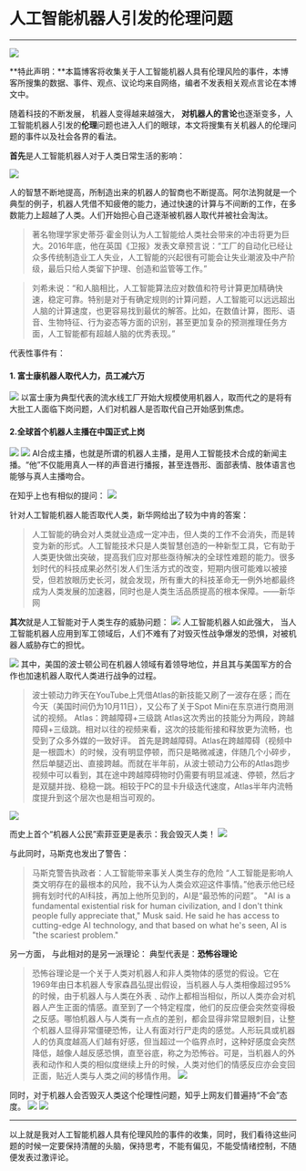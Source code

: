 
# 人工智能机器人引发的伦理问题

***

![](images/it1.jpg)

**特此声明：**本篇博客将收集关于人工智能机器人具有伦理风险的事件，本博客所搜集的数据、事件、观点、议论均来自网络，编者不发表相关观点言论在本博文中。

随着科技的不断发展， 机器人变得越来越强大， **对机器人的言论**也逐渐变多，人工智能机器人引发的**伦理**问题也进入人们的眼球，本文将搜集有关机器人的伦理问题的事件以及社会各界的看法。

**首先**是人工智能机器人对于人类日常生活的影响：

![](images/it2.jpg)

人的智慧不断地提高，所制造出来的机器人的智商也不断提高。阿尔法狗就是一个典型的例子，机器人凭借不知疲倦的能力，通过快速的计算与不间断的工作，在多数能力上超越了人类。人们开始担心自己逐渐被机器人取代并被社会淘汰。

>著名物理学家史蒂芬·霍金则认为人工智能给人类社会带来的冲击将更为巨大。2016年底，他在英国《卫报》发表文章预言说：“工厂的自动化已经让众多传统制造业工人失业，人工智能的兴起很有可能会让失业潮波及中产阶级，最后只给人类留下护理、创造和监管等工作。”

>刘希未说：“和人脑相比，人工智能算法应对数值和符号计算更加精确快速，稳定可靠。特别是对于有确定规则的计算问题，人工智能可以远远超出人脑的计算速度，也更容易找到最优的解答。比如，在数值计算，图形、语音、生物特征、行为姿态等方面的识别，甚至更加复杂的预测推理任务方面，人工智能都有超越人脑的优秀表现。”

代表性事件有：
#### 1. 富士康机器人取代人力，员工减六万
![](images/it3.jpg)
以富士康为典型代表的流水线工厂开始大规模使用机器人，取而代之的是将有大批工人面临下岗问题，人们对机器人是否取代自己开始感到焦虑。

#### 2.全球首个机器人主播在中国正式上岗

![](images/it4.jpg)
![](images/it5.gif)
AI合成主播，也就是所谓的机器人主播，是用人工智能技术合成的新闻主播。“他”不仅能用真人一样的声音进行播报，甚至连唇形、面部表情、肢体语言也能够与真人主播吻合。

在知乎上也有相似的提问：
![](images/it6.jpg)

针对人工智能机器人能否取代人类，新华网给出了较为中肯的答案：
>人工智能的确会对人类就业造成一定冲击，但人类的工作不会消失，而是转变为新的形式。人工智能技术只是人类智慧创造的一种新型工具，它有助于人类更快做出突破，提高我们应对那些亟待解决的全球性难题的能力。很多划时代的科技成果必然引发人们生活方式的改变，短期内很可能难以被接受，但若放眼历史长河，就会发现，所有重大的科技革命无一例外地都最终成为人类发展的加速器，同时也是人类生活品质提高的根本保障。——新华网

**其次**就是人工智能对于人类生存的威胁问题：
![](images/it7.jpg)
人工智能机器人如此强大， 当人工智能机器人应用到军工领域后，人们不难有了对毁灭性战争爆发的恐惧，对被机器人威胁存亡的担忧。

![](images/it8.jpg)
其中，美国的波士顿公司在机器人领域有着领导地位，并且其与美国军方的合作也加速机器人取代人类进行战争的过程。

>波士顿动力昨天在YouTube上凭借Atlas的新技能又刷了一波存在感；而在今天（美国时间仍为10月11日），又公布了关于Spot Mini在东京进行商用测试的视频。
>Atlas：跨越障碍+三级跳
>Atlas这次秀出的技能分为两段，跨越障碍+三级跳。相对以往的视频来看，这次的技能衔接和释放更为流畅，也受到了众多外媒的一致好评。
>首先是跨越障碍。Atlas在跨越障碍（视频中是一根圆木）的时候，没有明显停顿，而只是略微减速，伴随几个小碎步，然后单腿迈出、直接跨越。而就在半年前，从波士顿动力公布的Atlas跑步视频中可以看到，其在途中跨越障碍物时仍需要有明显减速、停顿，然后才是双腿并拢、稳稳一跳。相较于PC的显卡升级迭代速度，Atlas半年内流畅度提升到这个层次也是相当可观的。

![](images/it8.gif)

而史上首个“机器人公民”索菲亚更是表示：我会毁灭人类！
![](images/it9.jpeg)

与此同时，马斯克也发出了警告：
>马斯克警告执政者：人工智能带来事关人类生存的危险
>“人工智能是影响人类文明存在的最根本的风险，我不认为人类会欢迎这件事情。”他表示他已经拥有划时代的AI科技，再加上他所见到的，AI是“最恐怖的问题”。
>"AI is a fundamental existential risk for human civilization, and I don't think people fully appreciate that," Musk said. He said he has access to cutting-edge AI technology, and that based on what he's seen, AI is "the scariest problem."

另一方面， 与此相对的是另一派理论：
典型代表是：**恐怖谷理论**
>恐怖谷理论是一个关于人类对机器人和非人类物体的感觉的假设。它在1969年由日本机器人专家森昌弘提出假设，当机器人与人类相像超过95%的时候，由于机器人与人类在外表﹑动作上都相当相似，所以人类亦会对机器人产生正面的情感。直至到了一个特定程度，他们的反应便会突然变得极之反感。哪怕机器人与人类有一点点的差别，都会显得非常显眼刺目，让整个机器人显得非常僵硬恐怖，让人有面对行尸走肉的感觉。人形玩具或机器人的仿真度越高人们越有好感，但当超过一个临界点时，这种好感度会突然降低，越像人越反感恐惧，直至谷底，称之为恐怖谷。可是，当机器人的外表和动作和人类的相似度继续上升的时候，人类对他们的情感反应亦会变回正面，贴近人类与人类之间的移情作用。
![](images/it11.jpg)

同时，对于机器人会否毁灭人类这个伦理性问题，知乎上网友们普遍持“不会”态度。
![](images/it12.jpg)
![](images/it13.jpg)

***
以上就是我对人工智能机器人具有伦理风险的事件的收集，同时，我们看待这些问题的时候一定要保持清醒的头脑，保持思考，不能有偏见，不能受情绪控制，不随便发表过激评论。

